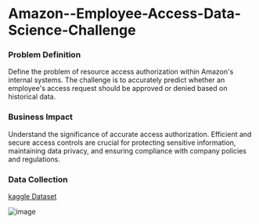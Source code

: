 # Amazon--Employee-Access-Data-Science-Challenge
### Problem Definition
Define the problem of resource access authorization within Amazon's internal systems. The challenge is to accurately predict whether an employee's access request should be approved or denied based on historical data.

### Business Impact
Understand the significance of accurate access authorization. Efficient and secure access controls are crucial for protecting sensitive information, maintaining data privacy, and ensuring compliance with company policies and regulations.

### Data Collection
[kaggle Dataset](/kaggle/input/amazon-employee-access-challenge)

![image](https://github.com/Sangondaliya/Amazon--Employee-Access-Data-Science-Challenge/assets/86861045/764355a9-b05d-4ac8-9004-9af3add8a143)
